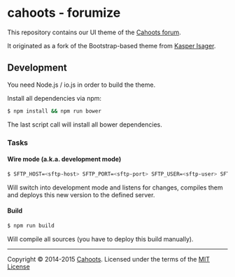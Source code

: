 # cahoots - forumize

This repository contains our UI theme of the [Cahoots forum](https://forum.cahoots.pw).

It originated as a fork of the Bootstrap-based theme from [Kasper Isager](https://github.com/kasperisager/vanilla-bootstrap).

## Development

You need Node.js / io.js in order to build the theme.

Install all dependencies via npm:

```sh
$ npm install && npm run bower
```

The last script call will install all bower dependencies.

### Tasks

#### Wire mode (a.k.a. development mode)

```sh
$ SFTP_HOST=<sftp-host> SFTP_PORT=<sftp-port> SFTP_USER=<sftp-user> SFTP_PATH=<sftp-path> npm run wire
```

Will switch into development mode and listens for changes, compiles them and deploys this new version to the defined server.

#### Build

```sh
$ npm run build
```

Will compile all sources (you have to deploy this build manually).

---

Copyright &copy; 2014-2015 [Cahoots](https://github.com/getcahoots). Licensed under the terms of the [MIT License](LICENSE.md)
